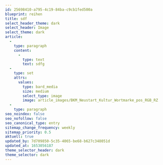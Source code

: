 ```yaml
---
id: 25698410-a795-4c19-84ba-c9cb1fed500a
blueprint: reihen
title: sdf
select_header_theme: dark
select_header: Image
select_theme: dark
article:
  -
    type: paragraph
    content:
      -
        type: text
        text: sdfg
  -
    type: set
    attrs:
      values:
        type: bard_media
        size: medium
        select_type: image
        image: article_images/BKM_Neustart_Kultur_Wortmarke_pos_RGB_RZ.jpg
  -
    type: paragraph
seo_noindex: false
seo_nofollow: false
seo_canonical_type: entry
sitemap_change_frequency: weekly
sitemap_priority: 0.5
aktuell: true
updated_by: 7d709850-5c35-4065-be68-b627c348051d
updated_at: 1653056187
theme_selector_header: dark
theme_selector: dark
---
```

